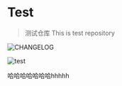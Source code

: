# Test
> 测试仓库 This is test repository

![CHANGELOG](https://image.ygxb.net/i/2022/12/28/63ac30ea9b702.webp)

![test](https://pica.zhimg.com/80/e693aa537b365c99fc47cc97694ae4c3_720w.webp)

哈哈哈哈哈哈哈hhhhh